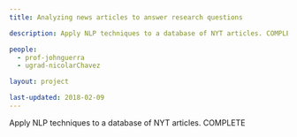 ```yaml
---
title: Analyzing news articles to answer research questions

description: Apply NLP techniques to a database of NYT articles. COMPLETE

people:
  - prof-johnguerra
  - ugrad-nicolarChavez

layout: project  

last-updated: 2018-02-09
---
```

Apply NLP techniques to a database of NYT articles. COMPLETE

